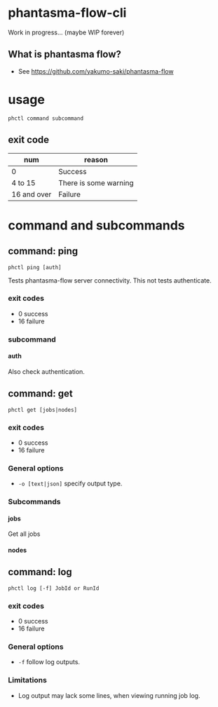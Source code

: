 # phantasma-flow-cli

Work in progress... (maybe WIP forever)

## What is phantasma flow?

* See https://github.com/yakumo-saki/phantasma-flow

# usage

`phctl command subcommand`

## exit code

| num | reason  |
| ------- | -------- |
| 0       | Success  |
| 4 to 15 | There is some warning |
| 16 and over | Failure |
# command and subcommands

## command: ping

`phctl ping [auth]`

Tests phantasma-flow server connectivity.
This not tests authenticate.

### exit codes

* 0 success
* 16 failure

### subcommand

#### auth

Also check authentication.

## command: get

`phctl get [jobs|nodes]`

### exit codes

* 0 success
* 16 failure

### General options

* `-o [text|json]` specify output type.

### Subcommands

#### jobs

Get all jobs

#### nodes

## command: log

`phctl log [-f] JobId or RunId`

### exit codes

* 0 success
* 16 failure

### General options

* `-f` follow log outputs.

### Limitations

* Log output may lack some lines, when viewing running job log.

